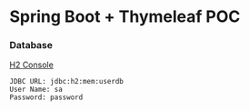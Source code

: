 # Spring Boot + Thymeleaf POC

### Database
[H2 Console](http://localhost:8080/h2-console)

```
JDBC URL: jdbc:h2:mem:userdb
User Name: sa
Password: password
```